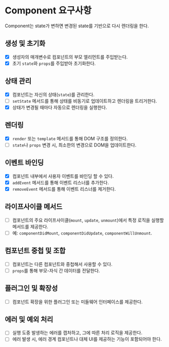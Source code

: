 # Component 요구사항

Component는 state가 변하면 변경된 state를 기반으로 다시 렌더링을 한다.

## 생성 및 초기화

- [x] 생성자의 매개변수로 컴포넌트의 부모 엘리먼트를 주입받는다.
- [x] 초기 `state`와 `props`를 주입받아 초기화한다.

## 상태 관리

- [x] 컴포넌트는 자신의 상태(`state`)를 관리한다.
- [ ] `setState` 메서드를 통해 상태를 비동기로 업데이트하고 렌더링을 트리거한다.
- [x] 상태가 변경될 때마다 자동으로 렌더링을 실행한다.

## 렌더링

- [x] `render` 또는 `template` 메서드를 통해 DOM 구조를 정의한다.
- [ ] `state`나 `props` 변경 시, 최소한의 변경으로 DOM을 업데이트한다.

## 이벤트 바인딩

- [x] 컴포넌트 내부에서 사용자 이벤트를 바인딩 할 수 있다.
- [x] `addEvent` 메서드를 통해 이벤트 리스너를 추가한다.
- [x] `removeEvent` 메서드를 통해 이벤트 리스너를 제거한다.

## 라이프사이클 메서드

- [ ] 컴포넌트의 주요 라이프사이클(`mount`, `update`, `unmount`)에서 특정 로직을 실행할 메서드를 제공한다.
- [ ] 예: `componentDidMount`, `componentDidUpdate`, `componentWillUnmount`.

## 컴포넌트 중첩 및 조합

- [ ] 컴포넌트는 다른 컴포넌트와 중첩해서 사용할 수 있다.
- [ ] `props`를 통해 부모-자식 간 데이터를 전달한다.

## 플러그인 및 확장성

- [ ] 컴포넌트 확장을 위한 플러그인 또는 미들웨어 인터페이스를 제공한다.

## 에러 및 예외 처리

- [ ] 실행 도중 발생하는 에러를 캡처하고, 그에 따른 처리 로직을 제공한다.
- [ ] 에러 발생 시, 에러 경계 컴포넌트나 대체 UI를 제공하는 기능이 포함되어야 한다.
